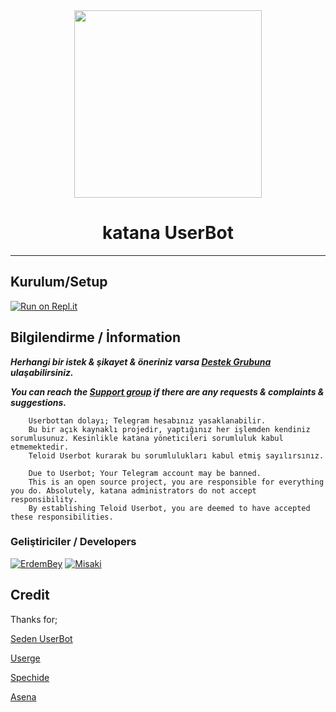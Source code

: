 
<div align="center">
  <img src="https://i.hizliresim.com/9zgq9dj.jpg" width="300" height="300">
  <h1> katana UserBot </h1>
</div>

----
## Kurulum/Setup
 
[![Run on Repl.it](https://replit.com/badge/github/ber4tbey/lavanstax)](https://replit.com/@ByMisakiMey/teloiduserbot)


## Bilgilendirme / İnformation 
***Herhangi bir istek & şikayet & öneriniz varsa [Destek Grubuna](https://t.me/katanaprocheck) ulaşabilirsiniz.***

***You can reach the [Support group](https://t.me/katanaprocheck) if there are any requests & complaints & suggestions.***
```
    Userbottan dolayı; Telegram hesabınız yasaklanabilir.
    Bu bir açık kaynaklı projedir, yaptığınız her işlemden kendiniz sorumlusunuz. Kesinlikle katana yöneticileri sorumluluk kabul etmemektedir.
    Teloid Userbot kurarak bu sorumlulukları kabul etmiş sayılırsınız.
```

```
    Due to Userbot; Your Telegram account may be banned.
    This is an open source project, you are responsible for everything you do. Absolutely, katana administrators do not accept responsibility.
    By establishing Teloid Userbot, you are deemed to have accepted these responsibilities.
```

### Geliştiriciler / Developers
  [![ErdemBey](https://github.com/Erdewbey.png?size=100)](https://github.com/erdewbey)
 [![Misaki](https://github.com/ber4tbey.png?size=100)](https://github.com/ber4tbey) 

## Credit
Thanks for;

[Seden UserBot](https://github.com/TeamDerUntergang/Telegram-UserBot)

[Userge](https://github.com/UsergeTeam/Userge)

[Spechide](https://github.com/Spechide)

[Asena](https://github.com/yusufusta/asenauserbot)


